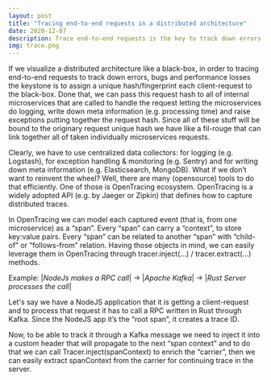 ```yaml
---
layout: post
title: "Tracing end-to-end requests in a distributed architecture"
date: 2020-12-07
description: Trace end-to-end requests is the key to track down errors, bugs and performance losses
img: trace.png
---
```

If we visualize a distributed architecture like a black-box, in order to tracing end-to-end requests  to track down errors, bugs and performance losses the keystone is to assign a unique hash/fingerprint each client-request to the black-box.
Done that, we can pass this request hash to all of internal microservices that are called to handle the request letting the microservices do logging, write down meta information (e.g. processing time) and raise exceptions putting together the request hash.
Since all of these stuff will be bound to the originary request unique hash we have like a fil-rouge that can link together all of taken individually microservices requests.

Clearly, we have to use centralized data collectors: for logging (e.g. Logstash), for exception handling & monitoring (e.g. Sentry) and for writing down meta information (e.g. Elasticsearch, MongoDB).
What if we don’t want to reinvent the wheel? Well, there are many (opensource) tools to do that efficiently. One of those is OpenTracing ecosystem.
OpenTracing is a widely adopted API (e.g. by Jaeger or Zipkin) that defines how to capture distributed traces.

In OpenTracing we can model each captured event (that is, from one microservice) as a “span”. Every “span” can carry a “context”, to store key:value pairs. Every “span” can be related to another “span” with “child-of” or “follows-from” relation.
Having those objects in mind, we can easily leverage them in OpenTracing through tracer.inject(...) / tracer.extract(...) methods.

Example:
|_NodeJs makes a RPC call_| → |_Apache Kafka_| → |_Rust Server processes the call_|

Let's say we have a NodeJS application that it is getting a client-request and to process that request it has to call a RPC written in Rust through Kafka.
Since the NodeJS app it’s the “root span”, it creates a trace ID.

Now, to be able to track it through a Kafka message we need to inject it into a custom header that will propagate to the next “span context” and to do that we can call Tracer.inject(spanContext) to enrich the “carrier”, then we can easily extract spanContext from the carrier for continuing trace in the server.

